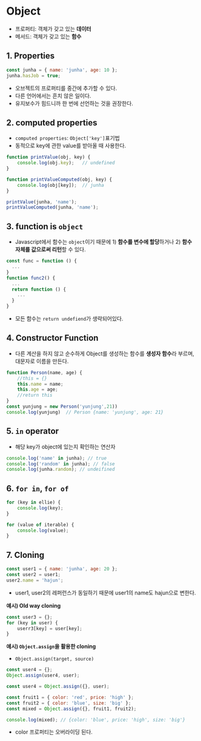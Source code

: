 # Object

- 프로퍼티: 객체가 갖고 있는 **데이터**
- 메서드: 객체가 갖고 있는 **함수**

## 1. Properties

```js
const junha = { name: 'junha', age: 10 };
junha.hasJob = true;
```
-   오브젝트의 프로퍼티를 중간에 추가할 수 있다.
-   다른 언어에서는 흔치 않은 일이다.
-   유지보수가 힘드니까 한 번에 선언하는 것을 권장한다.

## 2. computed properties

- `computed properties`: `Object['key']`표기법
-   동적으로 key에 관한 value를 받아올 때 사용한다.
```js
function printValue(obj, key) {
    console.log(obj.key);   // undefined
}

function printValueComputed(obj, key) {
    console.log(obj[key]);  // junha
}

printValue(junha, 'name');
printValueComputed(junha, 'name');
```

## 3. function is `object` 

- Javascript에서 함수는 `object`이기 때문에 1) **함수를 변수에 할당**하거나 2) **함수 자체를 값으로써 리턴**할 수 있다.
```js
const func = function () {
  ...
}
function func2() {
  ...
  return function () {
    ...
  }
}
```
- 모든 함수는 `return undefiend`가 생략되어있다.


## 4. Constructor Function

- 다른 계산을 하지 않고 순수하게 Object를 생성하는 함수를 **생성자 함수**라 부르며, 대문자로 이름을 만든다.

```js
function Person(name, age) {
    //this = {}
    this.name = name;
    this.age = age;
    //return this
}
const yunjung = new Person('yunjung',21))
console.log(yunjung)  // Person {name: 'yunjung', age: 21}
```

## 5. `in` operator

-  해당 key가 object에 있는지 확인하는 연산자

```js
console.log('name' in junha); // true
console.log('random' in junha); // false
console.log(junha.random); // undeifined
```

## 6. `for in`, `for of`

```js
for (key in ellie) {
    console.log(key);
}

for (value of iterable) {
    console.log(value);
}
```

## 7. Cloning

```js
const user1 = { name: 'junha', age: 20 };
const user2 = user1;
user2.name = 'hajun';
```
-   user1, user2의 레퍼런스가 동일하기 때문에 user1의 name도 hajun으로 변한다.

**예시) Old way cloning**
```js
const user3 = {};
for (key in user) {
    userr3[key] = user[key];
}
```

**예시) `Object.assign`을 활용한 cloning**

-  `Object.assign(target, source)`
```js
const user4 = {};
Object.assign(user4, user);

const user4 = Object.assign({}, user);
```

```js
const fruit1 = { color: 'red', price: 'high' };
const fruit2 = { color: 'blue', size: 'big' };
const mixed = Object.assign({}, fruit1, fruit2);

console.log(mixed); // {color: 'blue', price: 'high', size: 'big'}
```
-   color 프로퍼티는 오버라이딩 된다.

